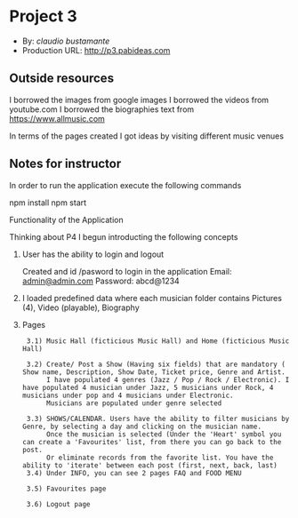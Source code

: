 # Project 3
+ By: *claudio bustamante*
+ Production URL: <http://p3.pabideas.com>

## Outside resources
I borrowed the images from google images
I borrowed the videos from youtube.com
I borrowed the biographies text from https://www.allmusic.com

In terms of the pages created I got ideas by visiting different music venues


## Notes for instructor

In order to run the application execute the following commands

npm install
npm start

Functionality of the Application

Thinking about P4 I begun introducting the following concepts

1) User has the ability to login and logout 

	Created and id /pasword to login in the application
	Email: admin@admin.com
	Password: abcd@1234

2) I loaded predefined data where each musician folder contains
	Pictures (4), Video (playable), Biography
	
3) Pages 

		3.1) Music Hall (ficticious Music Hall) and Home (ficticious Music Hall)
		
		3.2) Create/ Post a Show (Having six fields) that are mandatory ( Show name, Description, Show Date, Ticket price, Genre and Artist.
			 I have populated 4 genres (Jazz / Pop / Rock / Electronic). I have populated 4 musician under Jazz, 5 musicians under Rock, 4 musicians under pop and 4 musicians under Electronic.
			 Musicians are populated under genre selected
		  
		3.3) SHOWS/CALENDAR. Users have the ability to filter musicians by Genre, by selecting a day and clicking on the musician name.
			 Once the musician is selected (Under the 'Heart' symbol you can create a 'Favourites' list, from there you can go back to the post.
			 Or eliminate records from the favorite list. You have the ability to 'iterate' between each post (first, next, back, last)
		3.4) Under INFO, you can see 2 pages FAQ and FOOD MENU
		
		3.5) Favourites page 	
		
		3.6) Logout page
		  